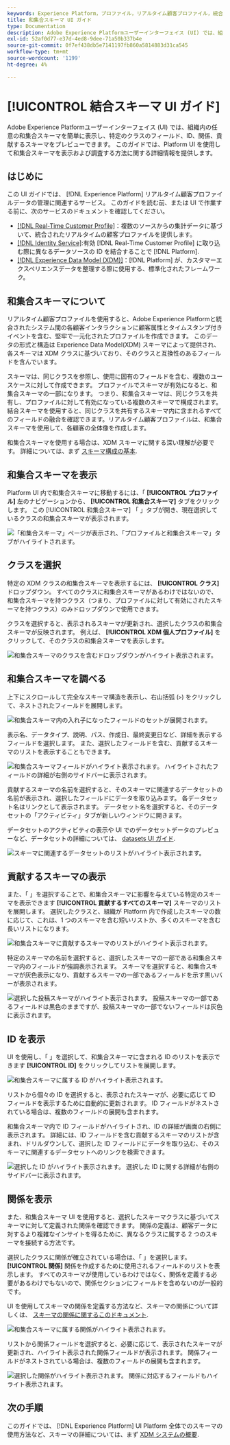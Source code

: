 ```yaml
---
keywords: Experience Platform，プロファイル，リアルタイム顧客プロファイル，統合プロファイル，統合プロファイル，統合，プロファイル， rtcp，プロファイルの有効化，プロファイルの有効化，和集合スキーマ， UNION プロファイル，和集合プロファイル
title: 和集合スキーマ UI ガイド
type: Documentation
description: Adobe Experience Platformユーザーインターフェイス (UI) では、組織内の任意の和集合スキーマを簡単に表示し、特定のクラスのフィールド、ID、関係、貢献するスキーマをプレビューできます。 このガイドでは、Platform UI を使用して和集合スキーマを表示および調査する方法に関する詳細情報を提供します。
exl-id: 52af0d77-e37d-4ed8-9dee-71a50b337b4e
source-git-commit: 0f7ef438db5e7141197fb860a5814883d31ca545
workflow-type: tm+mt
source-wordcount: '1199'
ht-degree: 4%

---
```


# [!UICONTROL 結合スキーマ UI ガイド]

Adobe Experience Platformユーザーインターフェイス (UI) では、組織内の任意の和集合スキーマを簡単に表示し、特定のクラスのフィールド、ID、関係、貢献するスキーマをプレビューできます。 このガイドでは、Platform UI を使用して和集合スキーマを表示および調査する方法に関する詳細情報を提供します。

## はじめに

この UI ガイドでは、 [!DNL Experience Platform] リアルタイム顧客プロファイルデータの管理に関連するサービス。 このガイドを読む前、または UI で作業する前に、次のサービスのドキュメントを確認してください。

* [[!DNL Real-Time Customer Profile]](../home.md)：複数のソースからの集計データに基づいて、統合されたリアルタイムの顧客プロファイルを提供します。
* [[!DNL Identity Service]](../../identity-service/home.md):有効 [!DNL Real-Time Customer Profile] に取り込む際に異なるデータソースの ID を結合することで [!DNL Platform].
* [[!DNL Experience Data Model (XDM)]](../../xdm/home.md)：[!DNL Platform] が、カスタマーエクスペリエンスデータを整理する際に使用する、標準化されたフレームワーク。

## 和集合スキーマについて

リアルタイム顧客プロファイルを使用すると、Adobe Experience Platformと統合されたシステム間の各顧客インタラクションに顧客属性とタイムスタンプ付きイベントを含む、堅牢で一元化されたプロファイルを作成できます。 このデータの形式と構造は Experience Data Model(XDM) スキーマによって提供され、各スキーマは XDM クラスに基づいており、そのクラスと互換性のあるフィールドを含んでいます。

スキーマは、同じクラスを参照し、使用に固有のフィールドを含む、複数のユースケースに対して作成できます。 プロファイルでスキーマが有効になると、和集合スキーマの一部になります。 つまり、和集合スキーマは、同じクラスを共有し、プロファイルに対して有効になっている複数のスキーマで構成されます。 結合スキーマを使用すると、同じクラスを共有するスキーマ内に含まれるすべてのフィールドの融合を確認できます。リアルタイム顧客プロファイルは、和集合スキーマを使用して、各顧客の全体像を作成します。

和集合スキーマを使用する場合は、XDM スキーマに関する深い理解が必要です。 詳細については、まず [スキーマ構成の基本](../../xdm/schema/composition.md).

## 和集合スキーマを表示

Platform UI 内で和集合スキーマに移動するには、「 **[!UICONTROL プロファイル]** 左のナビゲーションから、 **[!UICONTROL 和集合スキーマ]** タブをクリックします。 この [!UICONTROL 和集合スキーマ] 「 」タブが開き、現在選択しているクラスの和集合スキーマが表示されます。

![「和集合スキーマ」ページが表示され、「プロファイルと和集合スキーマ」タブがハイライトされます。](../images/union-schema/landing.png)

## クラスを選択

特定の XDM クラスの和集合スキーマを表示するには、 **[!UICONTROL クラス]** ドロップダウン。 すべてのクラスに和集合スキーマがあるわけではないので、和集合スキーマを持つクラス（つまり、プロファイルに対して有効にされたスキーマを持つクラス）のみドロップダウンで使用できます。

クラスを選択すると、表示されるスキーマが更新され、選択したクラスの和集合スキーマが反映されます。 例えば、 **[!UICONTROL XDM 個人プロファイル]** をクリックして、そのクラスの和集合スキーマを表示します。

![和集合スキーマのクラスを含むドロップダウンがハイライト表示されます。](../images/union-schema/class.png)

## 和集合スキーマを調べる

上下にスクロールして完全なスキーマ構造を表示し、右山括弧 (`>`) をクリックして、ネストされたフィールドを展開します。

![和集合スキーマ内の入れ子になったフィールドのセットが展開されます。](../images/union-schema/explore.png)

表示名、データタイプ、説明、パス、作成日、最終変更日など、詳細を表示するフィールドを選択します。 また、選択したフィールドを含む、貢献するスキーマのリストを表示することもできます。

![和集合スキーマフィールドがハイライト表示されます。 ハイライトされたフィールドの詳細が右側のサイドバーに表示されます。](../images/union-schema/explore-field.png)

貢献するスキーマの名前を選択すると、そのスキーマに関連するデータセットの名前が表示され、選択したフィールドにデータを取り込みます。 各データセット名はリンクとして表示されます。 データセット名を選択すると、そのデータセットの「アクティビティ」タブが新しいウィンドウに開きます。

データセットのアクティビティの表示や UI でのデータセットデータのプレビューなど、データセットの詳細については、 [datasets UI ガイド](../../catalog/datasets/user-guide.md).

![スキーマに関連するデータセットのリストがハイライト表示されます。](../images/union-schema/datasets.png)

## 貢献するスキーマの表示

また、「 」を選択することで、和集合スキーマに影響を与えている特定のスキーマを表示できます **[!UICONTROL 貢献するすべてのスキーマ]** スキーマのリストを展開します。 選択したクラスと、組織が Platform 内で作成したスキーマの数に応じて、これは、1 つのスキーマを含む短いリストか、多くのスキーマを含む長いリストになります。

![和集合スキーマに貢献するスキーマのリストがハイライト表示されます。](../images/union-schema/contributing-schemas.png)

特定のスキーマの名前を選択すると、選択したスキーマの一部である和集合スキーマ内のフィールドが強調表示されます。 スキーマを選択すると、和集合スキーマが灰色表示になり、貢献するスキーマの一部であるフィールドを示す黒いバーが表示されます。

![選択した投稿スキーマがハイライト表示されます。 投稿スキーマの一部であるフィールドは黒色のままですが、投稿スキーマの一部でないフィールドは灰色に表示されます。](../images/union-schema/select-schema.png)

## ID を表示

UI を使用し、「 」を選択して、和集合スキーマに含まれる ID のリストを表示できます **[!UICONTROL ID]** をクリックしてリストを展開します。

![和集合スキーマに属する ID がハイライト表示されます。](../images/union-schema/identities.png)

リストから個々の ID を選択すると、表示されたスキーマが、必要に応じて ID フィールドを表示するために自動的に更新されます。 ID フィールドがネストされている場合は、複数のフィールドの展開も含まれます。

和集合スキーマ内で ID フィールドがハイライトされ、ID の詳細が画面の右側に表示されます。 詳細には、ID フィールドを含む貢献するスキーマのリストが含まれ、ドリルダウンして、選択した ID フィールドにデータを取り込む、そのスキーマに関連するデータセットへのリンクを検索できます。

![選択した ID がハイライト表示されます。 選択した ID に関する詳細が右側のサイドバーに表示されます。](../images/union-schema/select-identity.png)

## 関係を表示

また、和集合スキーマ UI を使用すると、選択したスキーマクラスに基づいてスキーマに対して定義された関係を確認できます。 関係の定義は、顧客データに対するより複雑なインサイトを得るために、異なるクラスに属する 2 つのスキーマを接続する方法です。

選択したクラスに関係が確立されている場合は、「 」を選択します。 **[!UICONTROL 関係]** 関係を作成するために使用されるフィールドのリストを表示します。 すべてのスキーマが使用しているわけではなく、関係を定義する必要があるわけでもないので、関係セクションにフィールドを含めないのが一般的です。

UI を使用してスキーマの関係を定義する方法など、スキーマの関係について詳しくは、 [スキーマの関係に関するこのドキュメント](../../xdm/tutorials/relationship-ui.md).

![和集合スキーマに属する関係がハイライト表示されます。](../images/union-schema/relationships.png)

リストから関係フィールドを選択すると、必要に応じて、表示されたスキーマが更新され、ハイライト表示された関係フィールドが表示されます。 関係フィールドがネストされている場合は、複数のフィールドの展開も含まれます。

![選択した関係がハイライト表示されます。 関係に対応するフィールドもハイライト表示されます。](../images/union-schema/select-relationship.png)

## 次の手順

このガイドでは、 [!DNL Experience Platform] UI Platform 全体でのスキーマの使用方法など、スキーマの詳細については、まず [XDM システムの概要](../../xdm/home.md).

